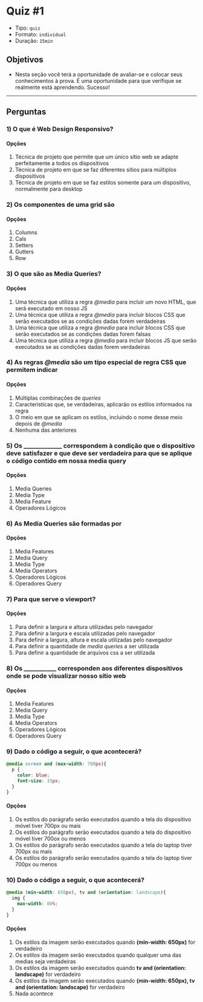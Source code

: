 # Quiz #1

- Tipo: `quiz`
- Formato: `individual`
- Duração: `15min`

## Objetivos

- Nesta seção você terá a oportunidade de avaliar-se e colocar seus
  conhecimentos à prova. É uma oportunidade para que verifique se realmente está
  aprendendo. Sucesso!

***

## Perguntas

### 1) O que é Web Design Responsivo?

#### Opções

1. Técnica de projeto que permite que um único sítio web se adapte perfeitamente
   a todos os dispositivos
2. Técnica de projeto em que se faz diferentes sítios para múltiplos
   dispositivos
3. Técnica de projeto em que se faz estilos somente para um dispositivo,
   normalmente para desktop

<solution style="display:none;">1</solution>

### 2) Os componentes de uma grid são

#### Opções

1. Columns
2. Cals
3. Setters
4. Gutters
5. Row

<solution style="display:none;">1,4,5</solution>

### 3) O que são as Media Queries?

#### Opções

1. Uma técnica que utiliza a regra *@media* para incluir um novo HTML, que será
   executado em nosso JS
2. Uma técnica que utiliza a regra *@media* para incluir blocos CSS que serão
   executados se as condições dadas forem verdadeiras
3. Uma técnica que utiliza a regra *@media* para incluir blocos CSS que serão
   executados se as condições dadas forem falsas
4. Uma técnica que utiliza a regra *@media* para incluir blocos JS que serão
   executados se as condições dadas forem verdadeiras

<solution style="display:none;">2</solution>

### 4) As regras *@media* são um tipo especial de regra CSS que permitem indicar

#### Opções

1. Múltiplas combinações de *queries*
2. Características que, se verdadeiras, aplicarão os estilos informados na regra
3. O meio em que se aplicam os estilos, incluindo o nome desse meio depois de
   *@media*
4. Nenhuma das anteriores

<solution style="display:none;">2,3</solution>

### 5) Os _____________ correspondem à condição que o dispositivo deve satisfazer e que deve ser verdadeira para que se aplique o código contido em nossa media query

#### Opções

1. Media Queries
2. Media Type
3. Media Feature
4. Operadores Lógicos

<solution style="display:none;">3</solution>

### 6) As Media Queries são formadas por

#### Opções

1. Media Features
2. Media Query
3. Media Type
4. Media Operators
5. Operadores Lógicos
6. Operadores Query

<solution style="display:none;">1,3,5</solution>

### 7) Para que serve o viewport?

#### Opções

1. Para definir a largura e altura utilizadas pelo navegador
2. Para definir a largura e escala utilizadas pelo navegador
3. Para definir a largura, altura e escala utilizadas pelo navegador
4. Para definir a quantidade de *media queries* a ser utilizada
5. Para definir a quantidade de arquivos css a ser utilizada

<solution style="display:none;">3</solution>

### 8) Os ___________ corresponden aos diferentes dispositivos onde se pode visualizar nosso sítio web

#### Opções

1. Media Features
2. Media Query
3. Media Type
4. Media Operators
5. Operadores Lógicos
6. Operadores Query

<solution style="display:none;">3</solution>

### 9) Dado o código a seguir, o que acontecerá?

```css
@media screen and (max-width: 700px){
  p {
    color: blue;
    font-size: 15px;
  }
}
```

#### Opções

1. Os estilos do parágrafo serão executados quando a tela do dispositivo móvel
   tiver 700px ou mais
2. Os estilos do parágrafo serão executados quando a tela do dispositivo móvel
   tiver 700ox ou menos
3. Os estilos do parágrafo serão executados quando a tela do laptop tiver 700px
   ou mais
4. Os estilos do parágrafo serão executados quando a tela do laptop tiver 700px
   ou menos

<solution style="display:none;">4</solution>

### 10) Dado o código a seguir, o que acontecerá?

```css
@media (min-width: 650px), tv and (orientation: landscape){
  img {
    max-width: 80%;
  }
}
```

#### Opções

1. Os estilos da imagem serão executados quando **(min-width: 650px)** for
   verdadeiro
2. Os estilos da imagem serão executados quando qualquer uma das medias seja
   verdadeiras
3. Os estilos da imagem serão executados quando **tv and (orientation:
   landscape)** for verdadeiro
4. Os estilos da imagem serão executados quando **(min-width: 650px), tv and
   (orientation: landscape)** for verdadeiro
5. Nada acontece

<solution style="display:none;">4</solution>
